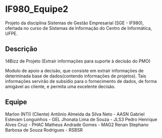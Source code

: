 # IF980_Equipe2

Projeto da disciplina Sistemas de Gestão Empresarial (SGE - IF980), ofertada no curso de Sistemas de Informação do Centro de Informática, UFPE.

## Descrição

14Bizz de Projeto (Extrair informações para suporte à decisão do PMO)

Modulo de apoio a decisão, que consiste em extrair informações de determinada base de dados(contendo informações de projetos). Tais informações servirão de subsídio para o fornecimento de dados, de forma amigável ao cliente, e permita uma excelente decisão.

## Equipe

Marlon (NTI) (Cliente)
Antônio Almeida da Silva Neto - AASN
Gabriel Estevam Longuinhos - GEL
Jhonata Lima de Souza - JLS3
Pedro Henrique Alves Cruz - PHAC
Matheus Andrade Gomes - MAG2
Renan Stephano Barbosa de Souza Rodrigues - RSBSR
